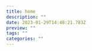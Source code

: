 ```yaml
---
title: home
description: ""
date: 2023-01-29T14:48:21.783Z
preview: ""
tags: ""
categories: ""
---
```

